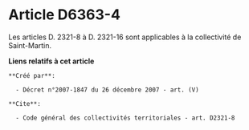 # Article D6363-4

Les articles D. 2321-8 à D. 2321-16 sont applicables à la collectivité de Saint-Martin.

**Liens relatifs à cet article**

	**Créé par**:

	  - Décret n°2007-1847 du 26 décembre 2007 - art. (V)

	**Cite**:

	  - Code général des collectivités territoriales - art. D2321-8
